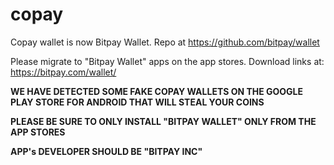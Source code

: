# copay
Copay wallet is now Bitpay Wallet. Repo at https://github.com/bitpay/wallet

Please migrate to "Bitpay Wallet" apps on the app stores. Download links at: https://bitpay.com/wallet/

**WE HAVE DETECTED SOME FAKE COPAY WALLETS ON THE GOOGLE PLAY STORE FOR ANDROID THAT WILL STEAL YOUR COINS**

**PLEASE BE SURE TO ONLY INSTALL "BITPAY WALLET" ONLY FROM THE APP STORES** 

**APP's DEVELOPER SHOULD BE "BITPAY INC"**



